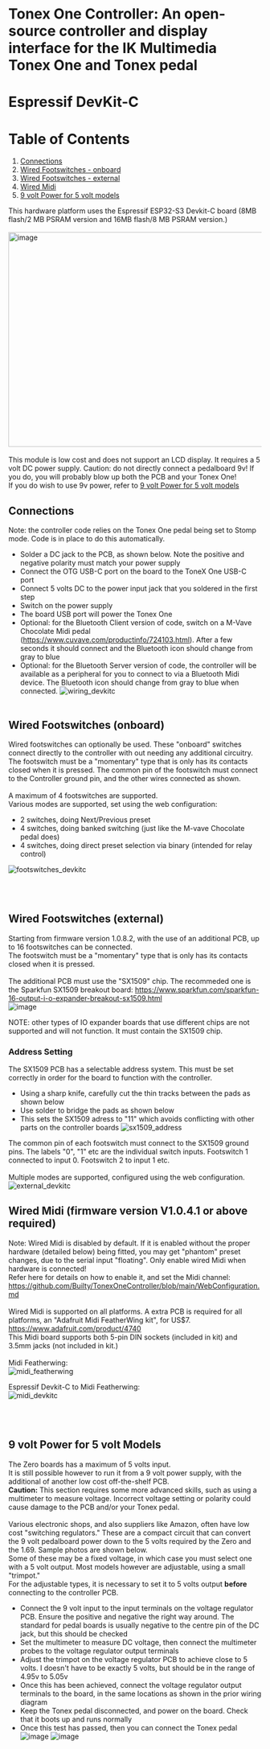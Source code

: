 # Tonex One Controller: An open-source controller and display interface for the IK Multimedia Tonex One and Tonex pedal
# Espressif DevKit-C
# Table of Contents
 1. [Connections](#connections)
 2. [Wired Footswitches - onboard](#footswitches)
 3. [Wired Footswitches - external](#footswitches_ext)
 4. [Wired Midi](#midi)
 5. [9 volt Power for 5 volt models](#9v_power)

This hardware platform uses the Espressif ESP32-S3 Devkit-C board (8MB flash/2 MB PSRAM version and 16MB flash/8 MB PSRAM version.) 
<br><br>
<img width="511" height="427" alt="image" src="https://github.com/user-attachments/assets/837da541-583d-4e33-af03-17acd5240a1a" />
<br><br>
This module is low cost and does not support an LCD display. It requires a 5 volt DC power supply.
Caution: do not directly connect a pedalboard 9v! If you do, you will probably blow up both the PCB and your Tonex One!<br>
If you do wish to use 9v power, refer to [9 volt Power for 5 volt models](#9v_power)

## Connections <a name="connections"></a>
Note: the controller code relies on the Tonex One pedal being set to Stomp mode. Code is in place to do this automatically.
- Solder a DC jack to the PCB, as shown below. Note the positive and negative polarity must match your power supply
- Connect the OTG USB-C port on the board to the ToneX One USB-C port
- Connect 5 volts DC to the power input jack that you soldered in the first step
- Switch on the power supply
- The board USB port will power the Tonex One
- Optional: for the Bluetooth Client version of code, switch on a M-Vave Chocolate Midi pedal (https://www.cuvave.com/productinfo/724103.html). After a few seconds it should connect and the Bluetooth icon should change from gray to blue
- Optional: for the Bluetooth Server version of code, the controller will be available as a peripheral for you to connect to via a Bluetooth Midi device. The Bluetooth icon should change from gray to blue when connected.
![wiring_devkitc](https://github.com/user-attachments/assets/0cf7c7f0-d597-41b4-967e-2e2ea810b26d)
<br><br>

## Wired Footswitches (onboard) <a name="footswitches"></a>
Wired footswitches can optionally be used. These "onboard" switches connect directly to the controller with out needing any additional circuitry.<br>
The footswitch must be a "momentary" type that is only has its contacts closed when it is pressed.
The common pin of the footswitch must connect to the Controller ground pin, and the other wires connected as shown.
<br><br>
A maximum of 4 footswitches are supported.
<br>
Various modes are supported, set using the web configuration:
- 2 switches, doing Next/Previous preset
- 4 switches, doing banked switching (just like the M-vave Chocolate pedal does)
- 4 switches, doing direct preset selection via binary (intended for relay control)<br>

![footswitches_devkitc](https://github.com/user-attachments/assets/bbeb5898-8cb4-49ca-80a5-eb6f4dedb8fb)

<br><br>
## Wired Footswitches (external) <a name="footswitches_ext"></a>
Starting from firmware version 1.0.8.2, with the use of an additional PCB, up to 16 footswitches can be connected.<br> 
The footswitch must be a "momentary" type that is only has its contacts closed when it is pressed.
<br><br>
The additional PCB must use the "SX1509" chip. The recommeded one is the Sparkfun SX1509 breakout board:
https://www.sparkfun.com/sparkfun-16-output-i-o-expander-breakout-sx1509.html
<br>
![image](https://github.com/user-attachments/assets/0575f0a0-1eb3-4aef-a7e2-c321876f7ed0)

NOTE: other types of IO expander boards that use different chips are not supported and will not function. It must contain the SX1509 chip.

### Address Setting 
The SX1509 PCB has a selectable address system. This must be set correctly in order for the board to function with the controller.
- Using a sharp knife, carefully cut the thin tracks between the pads as shown below
- Use solder to bridge the pads as shown below
- This sets the SX1509 adress to "11" which avoids conflicting with other parts on the controller boards
![sx1509_address](https://github.com/user-attachments/assets/84030e88-f6e7-4fc0-8230-3fff6dc1235a)


The common pin of each footswitch must connect to the SX1509 ground pins. The labels "0", "1" etc are the individual switch inputs. Footswitch 1 connected to input 0. Footswitch 2 to input 1 etc.
<br><br>
Multiple modes are supported, configured using the web configuration.
![external_devkitc](https://github.com/user-attachments/assets/d05c903a-fd8a-4bae-86be-006db2a4abfc)

## Wired Midi (firmware version V1.0.4.1 or above required) <a name="midi"></a>
Note: Wired Midi is disabled by default. If it is enabled without the proper hardware (detailed below) being fitted, you may get "phantom" preset changes, due to the serial input "floating".
Only enable wired Midi when hardware is connected!<br>
Refer here for details on how to enable it, and set the Midi channel:
https://github.com/Builty/TonexOneController/blob/main/WebConfiguration.md
<br><br>
Wired Midi is supported on all platforms. A extra PCB is required for all platforms, an "Adafruit Midi FeatherWing kit", for US$7.<br> 
https://www.adafruit.com/product/4740 <br>
This Midi board supports both 5-pin DIN sockets (included in kit) and 3.5mm jacks (not included in kit.)<br>
<br>
Midi Featherwing:<br>
![midi_featherwing](https://github.com/user-attachments/assets/532d7d81-ae7e-485b-8d59-77ff6056e331)

Espressif Devkit-C to Midi Featherwing:<br>
![midi_devkitc](https://github.com/user-attachments/assets/8dde8924-ea4e-435f-b1ed-c2cb99568b2e)

<br><br>
## 9 volt Power for 5 volt Models<a name="9v_power"></a>
The Zero boards has a maximum of 5 volts input.
<br>It is still possible however to run it from a 9 volt power supply, with the additional of another low cost off-the-shelf PCB.
<br>**Caution:** This section requires some more advanced skills, such as using a multimeter to measure voltage. Incorrect voltage setting or polarity could cause damage to the PCB and/or your Tonex pedal.
<br><br>Various electronic shops, and also suppliers like Amazon, often have low cost "switching regulators." These are a compact circuit that can convert the 9 volt pedalboard power down to the 5 volts required by the Zero and the 1.69. Sample photos are shown below.<br>
Some of these may be a fixed voltage, in which case you must select one with a 5 volt output. Most models however are adjustable, using a small "trimpot."
<br>For the adjustable types, it is necessary to set it to 5 volts output **before** connecting to the controller PCB.
<br>
- Connect the 9 volt input to the input terminals on the voltage regulator PCB. Ensure the positive and negative the right way around. The standard for pedal boards is usually negative to the centre pin of the DC jack, but this should be checked
- Set the multimeter to measure DC voltage, then connect the multimeter probes to the voltage regulator output terminals
- Adjust the trimpot on the voltage regulator PCB to achieve close to 5 volts. I doesn't have to be exactly 5 volts, but should be in the range of 4.95v to 5.05v
- Once this has been achieved, connect the voltage regulator output terminals to the board, in the same locations as shown in the prior wiring diagram
- Keep the Tonex pedal disconnected, and power on the board. Check that it boots up and runs normally
- Once this test has passed, then you can connect the Tonex pedal
![image](https://github.com/user-attachments/assets/e59673c5-f741-4516-b471-5af0eb685d12)
![image](https://github.com/user-attachments/assets/472394d5-a2c9-492d-909c-792480abcb4c)
